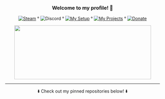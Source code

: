 <h3 align="center">Welcome to my profile! 👋</h3>  

<div align="center">

[![Steam](https://img.shields.io/badge/Steam-blue)](https://steamcommunity.com/id/3urobeat) °
![Discord](https://img.shields.io/badge/@3urobeat-blueviolet) °
[![My Setup](https://img.shields.io/badge/My%20Setup-success)](https://gist.github.com/HerrEurobeat/d8bf8c3e538b78db31cbf0f16a18ccba) °
[![My Projects](https://img.shields.io/badge/%20My%20Projects%20-blueviolet)](https://github.com/users/HerrEurobeat/projects/4) °
[![Donate](https://img.shields.io/badge/PayPal-blue)](https://paypal.me/3urobeat)

</div>

<p align="center">
  <img width="445" height="175" src="https://github-readme-stats.3urobeat.com/?username=herreurobeat&show_icons=true&theme=dracula&include_all_commits=true&count_private=true">
</p>
  
---
<p align="center">⬇️ Check out my pinned repositories below! ⬇️</p>
